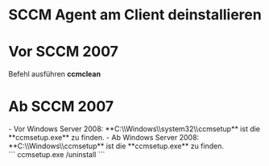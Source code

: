 # SCCM Agent am Client deinstallieren

# <span class="mw-headline" id="bkmrk-vor-sccm-2007-1">Vor SCCM 2007</span>

Befehl ausführen **ccmclean**

# <span class="mw-headline" id="bkmrk-ab-sccm-2007-1">Ab SCCM 2007</span>

<div class="vector-body" id="bkmrk-vor-windows-server-2"><div class="mw-body-content mw-content-ltr" dir="ltr" lang="de"><div class="mw-parser-output">- Vor Windows Server 2008: **C:\\Windows\\system32\\ccmsetup** ist die **ccmsetup.exe** zu finden.
- Ab Windows Server 2008: **C:\\Windows\\ccmsetup** ist die **ccmsetup.exe** zu finden.

</div></div></div>```
ccmsetup.exe /uninstall
```